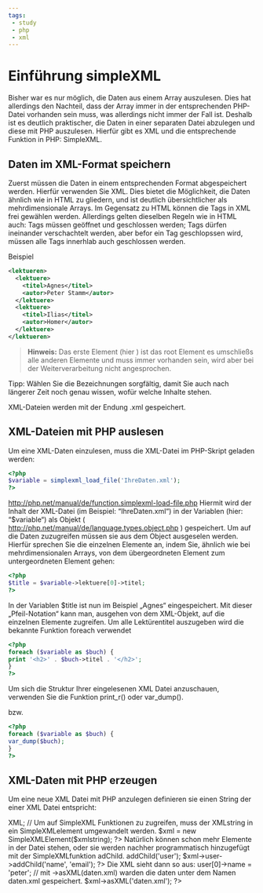 ```yaml
---
tags:
 - study
 - php
 - xml
---
```

# Einführung simpleXML

Bisher war es nur möglich, die Daten aus einem Array auszulesen. Dies hat allerdings den Nachteil, dass der Array immer in der entsprechenden PHP-Datei vorhanden sein muss, was allerdings nicht immer der Fall ist. Deshalb ist es deutlich praktischer, die Daten in einer separaten Datei abzulegen und diese mit PHP auszulesen. Hierfür gibt es XML und die entsprechende Funktion in PHP: SimpleXML.

## Daten im XML-Format speichern

Zuerst müssen die Daten in einem entsprechenden Format abgespeichert werden. Hierfür
verwenden Sie XML. Dies bietet die Möglichkeit, die Daten ähnlich wie in HTML zu gliedern, und ist
deutlich übersichtlicher als mehrdimensionale Arrays. Im Gegensatz zu HTML können die Tags in XML frei gewählen werden. Allerdings gelten dieselben Regeln wie in HTML auch: Tags müssen geöffnet und geschlossen werden; Tags dürfen ineinander
verschachtelt werden, aber befor ein Tag geschlopssen wird, müssen alle Tags innerhlab auch geschlossen werden.

Beispiel
```xml
<lektueren>
  <lektuere>
    <titel>Agnes</titel>
    <autor>Peter Stamm</autor>
  </lektuere>
  <lektuere>
    <titel>Ilias</titel>
    <autor>Homer</autor>
  </lektuere>
</lektueren>
```
>**Hinweis:** Das erste Element (hier <lektueren>) ist das root Element es umschließs alle anderen Elemente und muss immer vorhanden sein, wird aber bei der Weiterverarbeitung nicht angesprochen.

Tipp: Wählen Sie die Bezeichnungen sorgfältig, damit Sie auch nach längerer Zeit noch genau wissen, wofür welche Inhalte stehen.

XML-Dateien werden mit der Endung .xml gespeichert.

## XML-Dateien mit PHP auslesen

Um eine XML-Daten einzulesen, muss die XML-Datei im PHP-Skript geladen werden:
```php
<?php
$variable = simplexml_load_file('IhreDaten.xml');
?>
```
http://php.net/manual/de/function.simplexml-load-file.php
Hiermit wird der Inhalt der XML-Datei (im Beispiel: “IhreDaten.xml“) in der Variablen (hier: “$variable“) als Objekt ( http://php.net/manual/de/language.types.object.php ) gespeichert.
Um auf die Daten zuzugreifen müssen sie aus dem Object ausgeselen werden.
Hierfür sprechen Sie die einzelnen Elemente an, indem Sie, ähnlich wie bei mehrdimensionalen
Arrays, von dem übergeordneten Element zum untergeordneten Element gehen:
```php
<?php
$title = $variable->lektuere[0]->titel;
?>
```
In der Variablen $title ist nun im Beispiel „Agnes“ eingespeichert.
Mit dieser „Pfeil-Notation“ kann man, ausgehen von dem XML-Objekt, auf die einzelnen Elemente
zugreifen.
Um alle Lektürentitel auszugeben wird die bekannte Funktion foreach verwendet

```php
<?php
foreach ($variable as $buch) {
print '<h2>' . $buch->titel . '</h2>';
}
?>
```

Um sich die Struktur Ihrer eingelesenen XML Datei anzuschauen, verwenden Sie die
Funktion print_r() oder var_dump().
<?php
$variable = simplexml_load_file('IhreDaten.xml');
print_r($variable);
?>
bzw.
```php
<?php
foreach ($variable as $buch) {
var_dump($buch);
}
?>
```

## XML-Daten mit PHP erzeugen

Um eine neue XML Datei mit PHP anzulegen definieren sie einen String der einer XML Datei
entspricht:
<?php
// zwischen <<<XMl und XML; befindet sich der Inhalt
$xmlstring = <<<XML
<?xml version='1.0' standalone='yes'?>
<root>
</root>
XML;
// Um auf SimpleXML Funktionen zu zugreifen, muss der XMLstring in ein SimpleXMLelement
umgewandelt werden.
$xml = new SimpleXMLElement($xmlstring);
?>
Natürlich können schon mehr Elemente in der Datei stehen, oder sie werden nachher
programmatisch hinzugefügt mit der SimpleXMLfunktion adChild.
<?php
$xml->addChild('user');
$xml->user->addChild('name', 'email');
?>
Die XML sieht dann so aus:
<?xml version='1.0' standalone='yes'?>
<root>
<user>
<name></name>
<email></email>
</user>
</root>
<?php
// user[0] wählt das erste user Element und setzt den Wert auf „peter“
$xml->user[0]->name = 'peter';
// mit ->asXML(daten.xml) warden die daten unter dem Namen daten.xml gespeichert.
$xml->asXML('daten.xml');
?>
